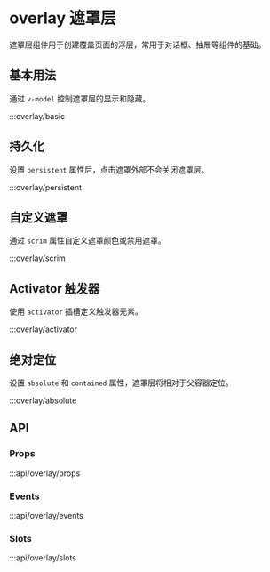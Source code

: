 # overlay 遮罩层

遮罩层组件用于创建覆盖页面的浮层，常用于对话框、抽屉等组件的基础。

## 基本用法

通过 `v-model` 控制遮罩层的显示和隐藏。

:::overlay/basic

## 持久化

设置 `persistent` 属性后，点击遮罩外部不会关闭遮罩层。

:::overlay/persistent

## 自定义遮罩

通过 `scrim` 属性自定义遮罩颜色或禁用遮罩。

:::overlay/scrim

## Activator 触发器

使用 `activator` 插槽定义触发器元素。

:::overlay/activator

## 绝对定位

设置 `absolute` 和 `contained` 属性，遮罩层将相对于父容器定位。

:::overlay/absolute

## API

### Props
:::api/overlay/props

### Events
:::api/overlay/events

### Slots
:::api/overlay/slots